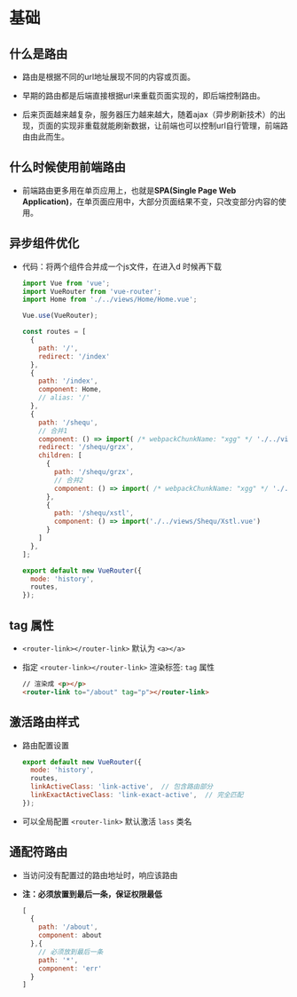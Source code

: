 # 基础

## 什么是路由

  - 路由是根据不同的url地址展现不同的内容或页面。

  - 早期的路由都是后端直接根据url来重载页面实现的，即后端控制路由。

  - 后来页面越来越复杂，服务器压力越来越大，随着ajax（异步刷新技术）的出现，页面的实现非重载就能刷新数据，让前端也可以控制url自行管理，前端路由由此而生。

## 什么时候使用前端路由

  - 前端路由更多用在单页应用上，也就是**SPA(Single Page Web Application)**，在单页面应用中，大部分页面结果不变，只改变部分内容的使用。

## 异步组件优化

  - 代码：将两个组件合并成一个js文件，在进入d 时候再下载

    ```javascript
    import Vue from 'vue';
    import VueRouter from 'vue-router';
    import Home from './../views/Home/Home.vue';

    Vue.use(VueRouter);

    const routes = [
      {
        path: '/',
        redirect: '/index'
      },
      {
        path: '/index',
        component: Home,
        // alias: '/'
      },
      {
        path: '/shequ',
        // 合并1
        component: () => import( /* webpackChunkName: "xgg" */ './../views/Shequ/Shequ.vue'),
        redirect: '/shequ/grzx',
        children: [
          {
            path: '/shequ/grzx',
            // 合并2
            component: () => import( /* webpackChunkName: "xgg" */ './../views/Shequ/Grzx.vue')
          },
          {
            path: '/shequ/xstl',
            component: () => import('./../views/Shequ/Xstl.vue')
          }
        ]
      },
    ];

    export default new VueRouter({
      mode: 'history',
      routes,
    });
    ```

## tag 属性

  - `<router-link></router-link>` 默认为 `<a></a>`

  - 指定 `<router-link></router-link>` 渲染标签: `tag` 属性

    ```html
    // 渲染成 <p></p>
    <router-link to="/about" tag="p"></router-link>
    ```

## 激活路由样式

  - 路由配置设置

    ```javascript
    export default new VueRouter({
      mode: 'history',
      routes,
      linkActiveClass: 'link-active',  // 包含路由部分
      linkExactActiveClass: 'link-exact-active',  // 完全匹配
    });
    ```

  - 可以全局配置 `<router-link>` 默认激活 `lass` 类名

## 通配符路由

  - 当访问没有配置过的路由地址时，响应该路由

  - **注：必须放置到最后一条，保证权限最低**

    ```javascript
    [
      {
        path: '/about',
        component: about
      },{
        // 必须放到最后一条
        path: '*',
        component: 'err'
      }
    ]
    ```
